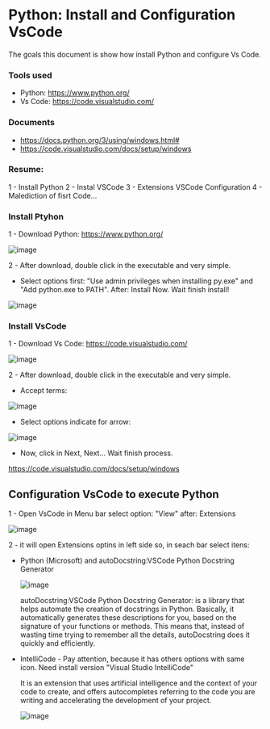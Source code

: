 # Python: Install and Configuration VsCode
The goals this document is show how install Python and configure Vs Code.


### Tools used
- Python: https://www.python.org/
- Vs Code: https://code.visualstudio.com/

### Documents

- https://docs.python.org/3/using/windows.html#
- https://code.visualstudio.com/docs/setup/windows

### Resume:

1 - Install Python
2 - Instal VSCode
3 - Extensions VSCode Configuration
4 - Malediction of fisrt Code...

### Install Ptyhon

1 - Download Python: https://www.python.org/

![image](https://github.com/user-attachments/assets/e4b4b41e-dedf-49de-962c-d51c375ebebb)

2 - After download, double click in the executable and very simple.

- Select options first: "Use admin privileges when installing py.exe" and "Add python.exe to PATH". After: Install Now. Wait finish install!

 ![image](https://github.com/user-attachments/assets/fc49ef32-0473-42ef-a900-b09e1d2aaaec)


### Install VsCode

1 - Download Vs Code: https://code.visualstudio.com/

![image](https://github.com/user-attachments/assets/e1dc4bab-dc7a-42cc-a147-ac9e2476e593)

2 - After download, double click in the executable and very simple.

- Accept terms:

![image](https://github.com/user-attachments/assets/c3eeaf0e-265f-4d0a-bf22-97724bba4c0d)

- Select options indicate for arrow:

![image](https://github.com/user-attachments/assets/4561d580-9769-4e75-8253-bd1892565637)

- Now, click in Next, Next... Wait finish process.

https://code.visualstudio.com/docs/setup/windows

## Configuration VsCode to execute Python

1 - Open VsCode in Menu bar select option: "View" after: Extensions

![image](https://github.com/user-attachments/assets/bdcf5144-16cb-4f9a-be04-61e215c5fcef)

2 - it will open  Extensions optins in left side so, in seach bar select itens:

- Python (Microsoft) and autoDocstring:VSCode Python Docstring Generator

  ![image](https://github.com/user-attachments/assets/e02869f2-eb87-438d-b476-68f6313ceeda)

  autoDocstring:VSCode Python Docstring Generator: is a library that helps automate the creation of docstrings in Python. Basically, it automatically generates these descriptions for you, based on the signature of your functions or methods. This means that, instead of wasting time trying to remember all the details, autoDocstring does it quickly and efficiently.

- IntelliCode - Pay attention, because it has others options with same icon. Need install version "Visual Studio IntelliCode"

  It is an extension that uses artificial intelligence and the context of your code to create, and offers autocompletes referring to the code you are writing and accelerating the development of your project.

  ![image](https://github.com/user-attachments/assets/7b4e7b53-9749-46fe-8bdf-b313f1afcc45)
